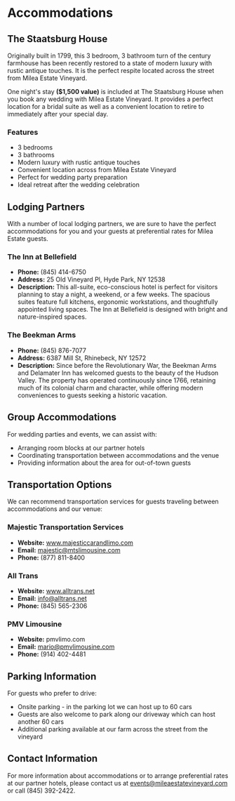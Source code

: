 # Accommodations

## The Staatsburg House

Originally built in 1799, this 3 bedroom, 3 bathroom turn of the century farmhouse has been recently restored to a state of modern luxury with rustic antique touches. It is the perfect respite located across the street from Milea Estate Vineyard.

One night's stay **($1,500 value)** is included at The Staatsburg House when you book any wedding with Milea Estate Vineyard. It provides a perfect location for a bridal suite as well as a convenient location to retire to immediately after your special day.

### Features
- 3 bedrooms
- 3 bathrooms
- Modern luxury with rustic antique touches
- Convenient location across from Milea Estate Vineyard
- Perfect for wedding party preparation
- Ideal retreat after the wedding celebration

## Lodging Partners

With a number of local lodging partners, we are sure to have the perfect accommodations for you and your guests at preferential rates for Milea Estate guests.

### The Inn at Bellefield
- **Phone:** (845) 414-6750
- **Address:** 25 Old Vineyard Pl, Hyde Park, NY 12538
- **Description:** This all-suite, eco-conscious hotel is perfect for visitors planning to stay a night, a weekend, or a few weeks. The spacious suites feature full kitchens, ergonomic workstations, and thoughtfully appointed living spaces. The Inn at Bellefield is designed with bright and nature-inspired spaces.

### The Beekman Arms
- **Phone:** (845) 876-7077
- **Address:** 6387 Mill St, Rhinebeck, NY 12572
- **Description:** Since before the Revolutionary War, the Beekman Arms and Delamater Inn has welcomed guests to the beauty of the Hudson Valley. The property has operated continuously since 1766, retaining much of its colonial charm and character, while offering modern conveniences to guests seeking a historic vacation.

## Group Accommodations

For wedding parties and events, we can assist with:
- Arranging room blocks at our partner hotels
- Coordinating transportation between accommodations and the venue
- Providing information about the area for out-of-town guests

## Transportation Options

We can recommend transportation services for guests traveling between accommodations and our venue:

### Majestic Transportation Services
- **Website:** www.majesticcarandlimo.com
- **Email:** majestic@mtslimousine.com
- **Phone:** (877) 811-8400

### All Trans
- **Website:** www.alltrans.net
- **Email:** info@alltrans.net
- **Phone:** (845) 565-2306

### PMV Limousine
- **Website:** pmvlimo.com
- **Email:** mario@pmvlimousine.com
- **Phone:** (914) 402-4481

## Parking Information

For guests who prefer to drive:
- Onsite parking - in the parking lot we can host up to 60 cars
- Guests are also welcome to park along our driveway which can host another 60 cars
- Additional parking available at our farm across the street from the vineyard

## Contact Information

For more information about accommodations or to arrange preferential rates at our partner hotels, please contact us at events@mileaestatevineyard.com or call (845) 392-2422.
